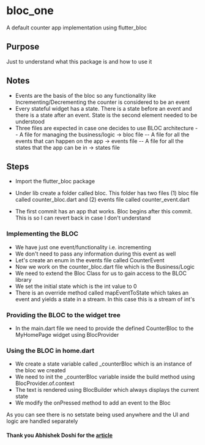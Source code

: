 # bloc_one

A default counter app  implementation using flutter_bloc

## Purpose
Just to understand what this package is and how to use it

## Notes

- Events are the basis of the bloc so any functionality like Incrementing/Decrementing the counter is 
considered to be an event
- Every stateful widget has a state. There is a state before an event and there is a state after an
event. State is the second element needed to be understood
- Three files are expected in case one decides to use BLOC architecture
-- A file for managing the business/logic -> bloc file
-- A file for all the events that can happen on the app -> events file
-- A file for all the states that the app can be in -> states file


## Steps 

- Import the flutter_bloc package
- Under lib create a folder called bloc. This folder has two files (1) bloc file called counter_bloc.dart
and (2) events file called counter_event.dart

- The first commit has an app that works. Bloc begins after this commit. This is so 
I can revert back in case I don't understand 

### Implementing the BLOC
- We have just one event/functionality i.e. incrementing
- We don't need to pass any information during this event as well
- Let's create an enum in the events file called CounterEvent
- Now we work on the counter_bloc.dart file which is the Business/Logic
- We need to extend the Bloc Class for us to gain access to the BLOC library
- We set the initial state which is the int value to 0
- There is an override method called mapEventToState which takes an event and yields a state 
in a stream. In this case this is a stream of int's

### Providing the BLOC to the widget tree
- In the main.dart file we need to provide the defined CounterBloc to the MyHomePage widget using
BlocProvider

### Using the BLOC in home.dart

- We create a state variable called _counterBloc which is an instance of the bloc we created
- We need to init the _counterBloc variable inside the build method using BlocProvider.of<CounterBloc>.context
- The text is rendered using BlocBuilder which always displays the current state
- We modify the onPressed method to add an event to the Bloc

As you can see there is no setstate being used anywhere and the UI and logic are handled separately

#### Thank you Abhishek Doshi for the [article](https://abhishekdoshi26.medium.com/bloc-pattern-in-flutter-part-1-5b72988048dd)
